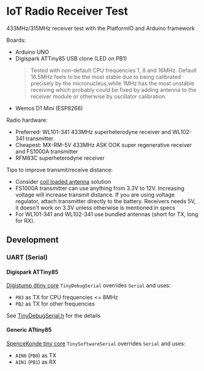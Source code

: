 IoT Radio Receiver Test
=======================

433MHz/315MHz receiver test with the PlatformIO and Arduino framework

Boards:
* Arduino UNO
* Digispark ATTiny85 USB clone (LED on PB1)
  > Tested with non-default CPU frequencies 1, 8 and 16MHz. Default 16.5MHz feels to be the most stable due to being calibrated precisely by the micronucleus,while 1MHz has the most unstable receiving which probably could be fixed by adding antenna to the receiver module or otherwise by oscillator calibration.
* Wemos D1 Mini (ESP8266)

Radio hardware:
* Preferred: WL101-341 433MHz superheterodyne receiver and WL102-341 transmitter.
* Cheapest: MX-RM-5V 433MHz ASK OOK super regenerative receiver and FS1000A transmitter
* RFM83C superheterodyne receiver


Tips to improve transmit/receive distance:
* Consider [coil loaded antenna](https://www.instructables.com/433-MHz-Coil-loaded-antenna/) solution
* FS1000A transmitter can use anything from 3.3V to 12V. Increasing voltage will increase transmit distance. If you are using voltage regulator, attach transmitter directly to the battery. Receivers needs 5V, it doesn't work on 3.3V unless otherwise is mentioned in specs
* For WL101-341 and WL102-341 use bundled antennas (short for TX, long for RX).


Development
-----------

### UART (Serial)

#### Digispark ATTiny85

[Digistump dtiny core](https://github.com/ArminJo/DigistumpArduino) `TinyDebugSerial` overrides `Serial` and uses:
- `PB3` as TX for CPU frequencies <= 8MHz
- `PB2` as TX for other frequencies

See [TinyDebugSerial.h](https://github.com/ArminJo/DigistumpArduino/blob/master/digistump-avr/cores/tiny/TinyDebugSerial.h) for the details

#### Generic ATtiny85

[SpenceKonde tiny core](https://github.com/SpenceKonde/ATTinyCore/blob/master/avr/extras/ATtiny_x5.md#uart-serial-support) `TinySoftwareSerial` overrides `Serial` and uses:
- `AIN0` (`PB0`) as TX
- `AIN1` (`PB1`) as RX
